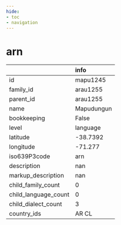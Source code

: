 ```yaml
---
hide:
- toc
- navigation
---
```

# arn
|                      | info       |
|:---------------------|:-----------|
| id                   | mapu1245   |
| family_id            | arau1255   |
| parent_id            | arau1255   |
| name                 | Mapudungun |
| bookkeeping          | False      |
| level                | language   |
| latitude             | -38.7392   |
| longitude            | -71.277    |
| iso639P3code         | arn        |
| description          | nan        |
| markup_description   | nan        |
| child_family_count   | 0          |
| child_language_count | 0          |
| child_dialect_count  | 3          |
| country_ids          | AR CL      |